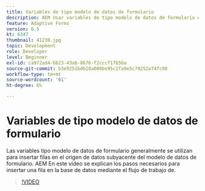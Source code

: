```yaml
---
title: Variables de tipo modelo de datos de formulario
description: AEM Usar variables de tipo modelo de datos de formulario en un flujo de trabajo de.
feature: Adaptive Forms
version: 6.5
kt: 6347
thumbnail: 41238.jpg
topic: Development
role: Developer
level: Beginner
exl-id: ca972ad4-bb23-43ab-8676-f2cccf1765ba
source-git-commit: b3e9251bdb18a008be95c1fa9e5c79252a74fc98
workflow-type: tm+mt
source-wordcount: '61'
ht-degree: 0%

---
```


# Variables de tipo modelo de datos de formulario

Las variables tipo modelo de datos de formulario generalmente se utilizan para insertar filas en el origen de datos subyacente del modelo de datos de formulario. AEM En este vídeo se explican los pasos necesarios para insertar una fila en la base de datos mediante el flujo de trabajo de.



>[!VIDEO](https://video.tv.adobe.com/v/41238?quality=12&learn=on)
